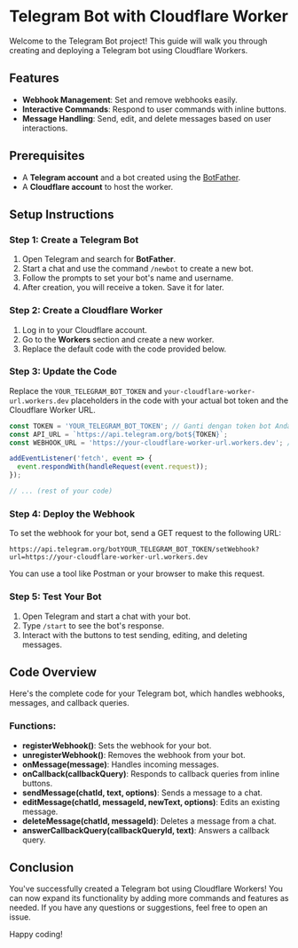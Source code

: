 # Telegram Bot with Cloudflare Worker

Welcome to the Telegram Bot project! This guide will walk you through creating and deploying a Telegram bot using Cloudflare Workers.

## Features

- **Webhook Management**: Set and remove webhooks easily.
- **Interactive Commands**: Respond to user commands with inline buttons.
- **Message Handling**: Send, edit, and delete messages based on user interactions.

## Prerequisites

- A **Telegram account** and a bot created using the [BotFather](https://core.telegram.org/bots#botfather).
- A **Cloudflare account** to host the worker.

## Setup Instructions

### Step 1: Create a Telegram Bot

1. Open Telegram and search for **BotFather**.
2. Start a chat and use the command `/newbot` to create a new bot.
3. Follow the prompts to set your bot's name and username.
4. After creation, you will receive a token. Save it for later.

### Step 2: Create a Cloudflare Worker

1. Log in to your Cloudflare account.
2. Go to the **Workers** section and create a new worker.
3. Replace the default code with the code provided below.

### Step 3: Update the Code

Replace the `YOUR_TELEGRAM_BOT_TOKEN` and `your-cloudflare-worker-url.workers.dev` placeholders in the code with your actual bot token and the Cloudflare Worker URL.

```javascript
const TOKEN = 'YOUR_TELEGRAM_BOT_TOKEN'; // Ganti dengan token bot Anda
const API_URL = `https://api.telegram.org/bot${TOKEN}`;
const WEBHOOK_URL = 'https://your-cloudflare-worker-url.workers.dev'; // Ganti dengan URL Cloudflare Worker Anda

addEventListener('fetch', event => {
  event.respondWith(handleRequest(event.request));
});

// ... (rest of your code)
```

### Step 4: Deploy the Webhook

To set the webhook for your bot, send a GET request to the following URL:

```
https://api.telegram.org/botYOUR_TELEGRAM_BOT_TOKEN/setWebhook?url=https://your-cloudflare-worker-url.workers.dev
```

You can use a tool like Postman or your browser to make this request.

### Step 5: Test Your Bot

1. Open Telegram and start a chat with your bot.
2. Type `/start` to see the bot's response.
3. Interact with the buttons to test sending, editing, and deleting messages.

## Code Overview

Here's the complete code for your Telegram bot, which handles webhooks, messages, and callback queries.


### Functions:

- **registerWebhook()**: Sets the webhook for your bot.
- **unregisterWebhook()**: Removes the webhook from your bot.
- **onMessage(message)**: Handles incoming messages.
- **onCallback(callbackQuery)**: Responds to callback queries from inline buttons.
- **sendMessage(chatId, text, options)**: Sends a message to a chat.
- **editMessage(chatId, messageId, newText, options)**: Edits an existing message.
- **deleteMessage(chatId, messageId)**: Deletes a message from a chat.
- **answerCallbackQuery(callbackQueryId, text)**: Answers a callback query.

## Conclusion

You've successfully created a Telegram bot using Cloudflare Workers! You can now expand its functionality by adding more commands and features as needed. If you have any questions or suggestions, feel free to open an issue.

Happy coding!
